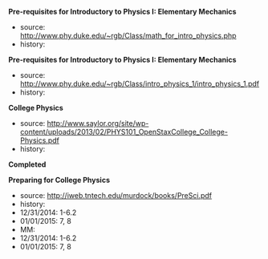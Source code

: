 **Pre-requisites for Introductory to Physics I: Elementary Mechanics**
- source: http://www.phy.duke.edu/~rgb/Class/math_for_intro_physics.php
- history:


**Pre-requisites for Introductory to Physics I: Elementary Mechanics**
- source: http://www.phy.duke.edu/~rgb/Class/intro_physics_1/intro_physics_1.pdf
- history:


**College Physics**
- source: http://www.saylor.org/site/wp-content/uploads/2013/02/PHYS101_OpenStaxCollege_College-Physics.pdf
- history:


**Completed**

**Preparing for College Physics**
- source: http://iweb.tntech.edu/murdock/books/PreSci.pdf
- history:
- 12/31/2014: 1-6.2
- 01/01/2015: 7, 8
- MM:
- 12/31/2014: 1-6.2
- 01/01/2015: 7, 8
